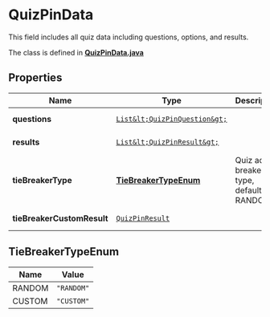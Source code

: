 

# QuizPinData

This field includes all quiz data including questions, options, and results.

The class is defined in **[QuizPinData.java](../../src/main/java/org/openapitools/model/QuizPinData.java)**

## Properties

Name | Type | Description | Notes
------------ | ------------- | ------------- | -------------
**questions** | [`List&lt;QuizPinQuestion&gt;`](QuizPinQuestion.md) |  |  [optional property]
**results** | [`List&lt;QuizPinResult&gt;`](QuizPinResult.md) |  |  [optional property]
**tieBreakerType** | [**TieBreakerTypeEnum**](#TieBreakerTypeEnum) | Quiz ad tie breaker type, default is RANDOM |  [optional property]
**tieBreakerCustomResult** | [`QuizPinResult`](QuizPinResult.md) |  |  [optional property]



## TieBreakerTypeEnum

Name | Value
---- | -----
RANDOM | `"RANDOM"`
CUSTOM | `"CUSTOM"`



